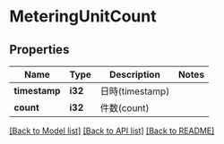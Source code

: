 # MeteringUnitCount

## Properties

Name | Type | Description | Notes
------------ | ------------- | ------------- | -------------
**timestamp** | **i32** | 日時(timestamp) | 
**count** | **i32** | 件数(count) | 

[[Back to Model list]](../README.md#documentation-for-models) [[Back to API list]](../README.md#documentation-for-api-endpoints) [[Back to README]](../README.md)


